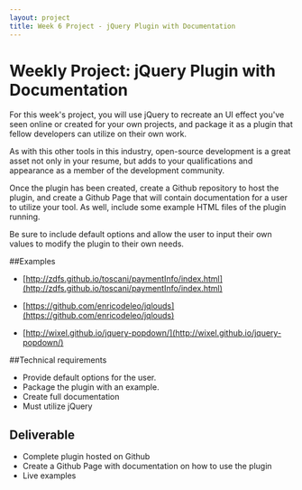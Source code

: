 ```yaml
---
layout: project
title: Week 6 Project - jQuery Plugin with Documentation
---
```


# Weekly Project: jQuery Plugin with Documentation
For this week's project, you will use jQuery to recreate an UI effect you've seen online or created for your own projects, and package it as a plugin that fellow developers can utilize on their own work.

As with this other tools in this industry, open-source development is a great asset not only in your resume, but adds to your qualifications and appearance as a member of the development community.

Once the plugin has been created, create a Github repository to host the plugin, and create a Github Page that will contain documentation for a user to utilize your tool. As well, include some example HTML files of the plugin running.

Be sure to include default options and allow the user to input their own values to modify the plugin to their own needs.

##Examples
* [http://zdfs.github.io/toscani/paymentInfo/index.html](http://zdfs.github.io/toscani/paymentInfo/index.html)

* [https://github.com/enricodeleo/jqlouds](https://github.com/enricodeleo/jqlouds)

* [http://wixel.github.io/jquery-popdown/](http://wixel.github.io/jquery-popdown/)

##Technical requirements
* Provide default options for the user.
* Package the plugin with an example.
* Create full documentation
* Must utilize jQuery

## Deliverable
* Complete plugin hosted on Github
* Create a Github Page with documentation on how to use the plugin
* Live examples
